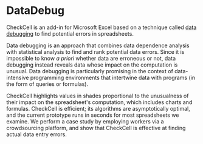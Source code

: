DataDebug
=========

CheckCell is an add-in for Microsoft Excel based on a technique called [data debugging](https://web.cs.umass.edu/publication/details.php?id=2283 "data debugging") to find potential errors in spreadsheets.

Data debugging is an approach that combines data dependence analysis with statistical analysis to find and rank potential data errors. Since it is impossible to know _a priori_ whether data are erroneous or not, data debugging instead reveals data whose impact on the computation is unusual. Data debugging is particularly promising in the context of data-intensive programming environments that intertwine data with programs (in the form of queries or formulas).

CheckCell highlights values in shades proportional to the unusualness of their impact on the spreadsheet's computation, which includes charts and formulas. CheckCell is efficient; its algorithms are asymptotically optimal, and the current prototype runs in seconds for most spreadsheets we examine. We perform a case study by employing workers via a crowdsourcing platform, and show that CheckCell is effective at finding actual data entry errors.